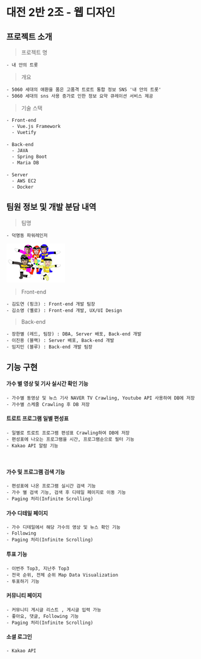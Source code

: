 # 대전 2반 2조 - 웹 디자인

## 프로젝트 소개

> 프로젝트 명

    - 내 안의 트롯



> 개요

    - 5060 세대의 애환을 품은 고품격 트로트 통합 정보 SNS '내 안의 트롯'
    - 5060 세대의 sns 사용 증가로 인한 정보 요약 큐레이션 서비스 제공  



> 기술 스택

    - Front-end
      - Vue.js Framework
      - Vuetify
    
    - Back-end
      - JAVA 
      - Spring Boot
      - Maria DB
    
    - Server
      - AWS EC2
      - Docker



## 팀원 정보 및 개발 분담 내역

> 팀명

    - 덕명동 파워레인저

<img src="./S(owo)Z/dmp.png" alt="덕명동 파워레인저의 힘을 보여ju겠다" style="zoom:15%;" />

> Front-end

    - 김도연 (핑크) : Front-end 개발 팀장
    - 김소영 (옐로) : Front-end 개발, UX/UI Design



>  Back-end

    - 장한별 (레드, 팀장) : DBA, Server 배포, Back-end 개발
    - 이진용 (블랙) : Server 배포, Back-end 개발
    - 임지민 (블루) : Back-end 개발 팀장



## 기능 구현


#### 가수 별 영상 및 기사 실시간 확인 기능

    - 가수별 동영상 및 뉴스 기사 NAVER TV Crawling, Youtube API 사용하여 DB에 저장
    - 가수별 스케줄 Crawling 후 DB 저장 



#### 트로트 프로그램 일별 편성표

    - 일별로 트로트 프로그램 편성표 Crawling하여 DB에 저장
    - 편성표에 나오는 프로그램을 시간, 프로그램순으로 필터 기능
    - Kakao API 알람 기능


​      

#### 가수 및 프로그램 검색 기능

    - 편성표에 나온 프로그램 실시간 검색 기능
    - 가수 별 검색 기능, 검색 후 디테일 페이지로 이동 기능
    - Paging 처리(Infinite Scrolling)



#### 가수 디테일 페이지

    - 가수 디테일에서 해당 가수의 영상 및 뉴스 확인 기능
    - Following
    - Paging 처리(Infinite Scrolling)



#### 투표 기능

    - 이번주 Top3, 지난주 Top3
    - 전국 순위, 전체 순위 Map Data Visualization
    - 투표하기 기능



#### 커뮤니티 페이지

    - 커뮤니티 게시글 리스트 , 게시글 입력 가능
    - 좋아요, 댓글, Following 기능
    - Paging 처리(Infinite Scrolling)



#### 소셜 로그인

    - Kakao API


